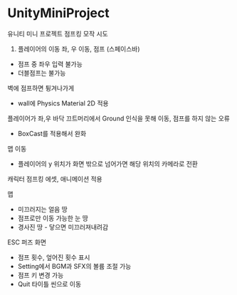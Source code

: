 # UnityMiniProject
 유니티 미니 프로젝트 점프킹 모작 시도

1. 플레이어의 이동
좌, 우 이동, 점프 (스페이스바)
- 점프 중 좌우 입력 불가능
- 더블점프는 불가능

벽에 점프하면 튕겨나가게
- wall에 Physics Material 2D 적용

플레이어가 좌,우 바닥 끄트머리에서 Ground 인식을 못해 이동, 점프를 하지 않는 오류
- BoxCast를 적용해서 완화

맵 이동
- 플레이어의 y 위치가 화면 밖으로 넘어가면 해당 위치의 카메라로 전환

캐릭터 점프킹 에셋, 애니메이션 적용

맵
- 미끄러지는 얼음 땅
- 점프로만 이동 가능한 눈 땅
- 경사진 땅 - 닿으면 미끄러져내려감

ESC 퍼즈 화면
- 점프 횟수, 엎어진 횟수 표시
- Setting에서 BGM과 SFX의 볼륨 조절 가능
- 점프 키 변경 가능
- Quit 타이틀 씬으로 이동
